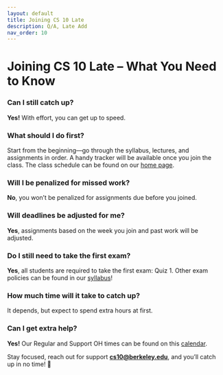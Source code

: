 ```yaml
---
layout: default
title: Joining CS 10 Late
description: Q/A, Late Add
nav_order: 10
---
```



# Joining CS 10 Late – What You Need to Know

### Can I still catch up?  
**Yes!** With effort, you can get up to speed.

### What should I do first?  
Start from the beginning—go through the syllabus, lectures, and assignments in order. A handy tracker will be available once you join the class. The class schedule can be found on our [home page](https://cs10.org/su25/).

### Will I be penalized for missed work?  
**No**, you won’t be penalized for assignments due before you joined.

### Will deadlines be adjusted for me?  
**Yes**, assignments based on the week you join and past work will be adjusted.

### Do I still need to take the first exam?  
**Yes**, all students are required to take the first exam: Quiz 1. Other exam policies can be found in our [syllabus](https://cs10.org/su25/syllabus/#exams)!

### How much time will it take to catch up?  
It depends, but expect to spend extra hours at first.

### Can I get extra help?  
**Yes!** Our Regular and Support OH times can be found on this [calendar](https://cs10.org/su25/calendar/).

Stay focused, reach out for support **cs10@berkeley.edu**, and you’ll catch up in no time! 🚀
